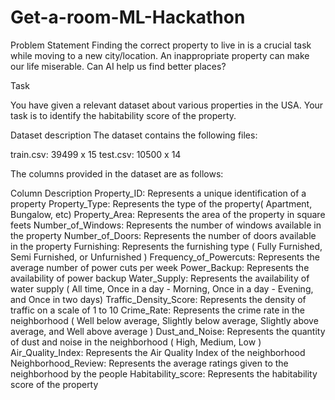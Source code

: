 # Get-a-room-ML-Hackathon

Problem Statement
Finding the correct property to live in is a crucial task while moving to a new city/location. An inappropriate property can make our life miserable. Can AI help us find better places?

Task

You have given a relevant dataset about various properties in the USA. Your task is to identify the habitability score of the property.   

Dataset description
The dataset contains the following files: 

train.csv: 39499 x 15
test.csv: 10500 x 14

The columns provided in the dataset are as follows:

Column	Description
Property_ID: Represents a unique identification of a property
Property_Type: Represents the type of the property( Apartment, Bungalow, etc) 
Property_Area: Represents the area of the property in square feets
Number_of_Windows:	Represents the number of windows available in the property
Number_of_Doors:	Represents the number of doors available in the property
Furnishing:	Represents the furnishing type ( Fully Furnished, Semi Furnished, or Unfurnished )
Frequency_of_Powercuts:	Represents the average number of power cuts per week
Power_Backup:	Represents the availability of power backup
Water_Supply:	Represents the availability of water supply ( All time, Once in a day - Morning, Once in a day - Evening, and Once in two days) 
Traffic_Density_Score:	Represents the density of traffic on a scale of  1 to  10
Crime_Rate:	Represents the crime rate in the neighborhood ( Well below average, Slightly below average, Slightly above average, and  Well above average )
Dust_and_Noise:	Represents the quantity of dust and noise in the neighborhood ( High, Medium, Low )
Air_Quality_Index:	Represents the Air Quality Index of the neighborhood
Neighborhood_Review:	Represents the average ratings given to the neighborhood by the people 
Habitability_score:	Represents the habitability score of the property

